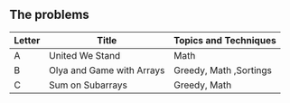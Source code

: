## The problems

|  Letter | Title                     | Topics and Techniques       |
|---------|---------------------------|-----------------------------|
|  A | United We Stand            | Math                      |
|  B | Olya and Game with Arrays            | Greedy, Math ,Sortings                      |
|  C | Sum on Subarrays            | Greedy, Math                       |
